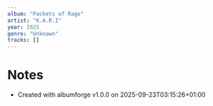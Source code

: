 ```yaml
---
album: "Packets of Rage"
artist: "K.A.R.I"
year: 2025
genre: "Unknown"
tracks: []
---
```


# Notes
- Created with albumforge v1.0.0 on 2025-09-23T03:15:26+01:00

